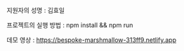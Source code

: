 지원자의 성명 : 김효일

프로젝트의 실행 방법 : npm install && npm run 

데모 영상 : https://bespoke-marshmallow-313ff9.netlify.app


